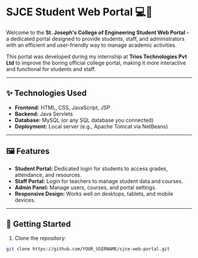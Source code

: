 # **SJCE Student Web Portal 💻👑**

Welcome to the **St. Joseph's College of Engineering Student Web Portal** – a dedicated portal designed to provide students, staff, and administrators with an efficient and user-friendly way to manage academic activities.  

This portal was developed during my internship at **Trios Technologies Pvt Ltd** to improve the boring official college portal, making it more interactive and functional for students and staff.

---

## **✨ Technologies Used**
- **Frontend:** HTML, CSS, JavaScript, JSP  
- **Backend:** Java Servlets  
- **Database:** MySQL (or any SQL database you connected)  
- **Deployment:** Local server (e.g., Apache Tomcat via NetBeans)  

---

## **🖼️ Features**
- **Student Portal:** Dedicated login for students to access grades, attendance, and resources.  
- **Staff Portal:** Login for teachers to manage student data and courses.  
- **Admin Panel:** Manage users, courses, and portal settings.  
- **Responsive Design:** Works well on desktops, tablets, and mobile devices.  

---

## **🚀 Getting Started**
1. Clone the repository:  
```bash
git clone https://github.com/YOUR_USERNAME/sjce-web-portal.git
